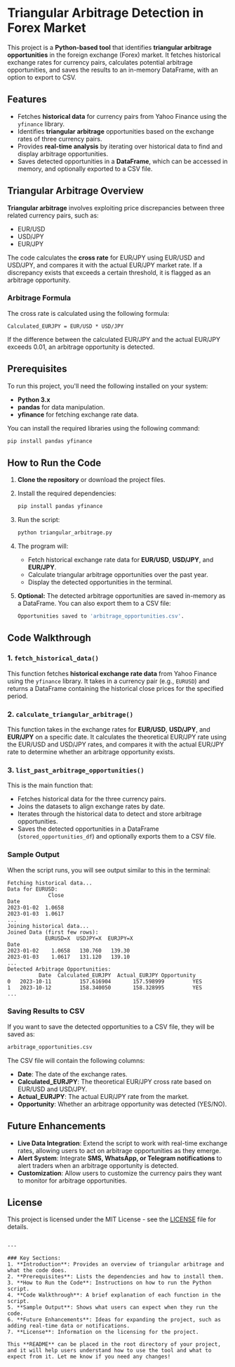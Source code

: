 
# Triangular Arbitrage Detection in Forex Market

This project is a **Python-based tool** that identifies **triangular arbitrage opportunities** in the foreign exchange (Forex) market. It fetches historical exchange rates for currency pairs, calculates potential arbitrage opportunities, and saves the results to an in-memory DataFrame, with an option to export to CSV. 

## Features
- Fetches **historical data** for currency pairs from Yahoo Finance using the `yfinance` library.
- Identifies **triangular arbitrage** opportunities based on the exchange rates of three currency pairs.
- Provides **real-time analysis** by iterating over historical data to find and display arbitrage opportunities.
- Saves detected opportunities in a **DataFrame**, which can be accessed in memory, and optionally exported to a CSV file.

## Triangular Arbitrage Overview

**Triangular arbitrage** involves exploiting price discrepancies between three related currency pairs, such as:
- EUR/USD
- USD/JPY
- EUR/JPY

The code calculates the **cross rate** for EUR/JPY using EUR/USD and USD/JPY, and compares it with the actual EUR/JPY market rate. If a discrepancy exists that exceeds a certain threshold, it is flagged as an arbitrage opportunity.

### Arbitrage Formula

The cross rate is calculated using the following formula:
```
Calculated_EURJPY = EUR/USD * USD/JPY
```

If the difference between the calculated EUR/JPY and the actual EUR/JPY exceeds 0.01, an arbitrage opportunity is detected.

## Prerequisites

To run this project, you'll need the following installed on your system:
- **Python 3.x**
- **pandas** for data manipulation.
- **yfinance** for fetching exchange rate data.
  
You can install the required libraries using the following command:
```bash
pip install pandas yfinance
```

## How to Run the Code

1. **Clone the repository** or download the project files.
   
2. Install the required dependencies:
   ```bash
   pip install pandas yfinance
   ```

3. Run the script:
   ```bash
   python triangular_arbitrage.py
   ```

4. The program will:
   - Fetch historical exchange rate data for **EUR/USD**, **USD/JPY**, and **EUR/JPY**.
   - Calculate triangular arbitrage opportunities over the past year.
   - Display the detected opportunities in the terminal.

5. **Optional:** The detected arbitrage opportunities are saved in-memory as a DataFrame. You can also export them to a CSV file:
   ```bash
   Opportunities saved to 'arbitrage_opportunities.csv'.
   ```

## Code Walkthrough

### 1. `fetch_historical_data()`
This function fetches **historical exchange rate data** from Yahoo Finance using the `yfinance` library. It takes in a currency pair (e.g., `EURUSD`) and returns a DataFrame containing the historical close prices for the specified period.

### 2. `calculate_triangular_arbitrage()`
This function takes in the exchange rates for **EUR/USD**, **USD/JPY**, and **EUR/JPY** on a specific date. It calculates the theoretical EUR/JPY rate using the EUR/USD and USD/JPY rates, and compares it with the actual EUR/JPY rate to determine whether an arbitrage opportunity exists.

### 3. `list_past_arbitrage_opportunities()`
This is the main function that:
- Fetches historical data for the three currency pairs.
- Joins the datasets to align exchange rates by date.
- Iterates through the historical data to detect and store arbitrage opportunities.
- Saves the detected opportunities in a DataFrame (`stored_opportunities_df`) and optionally exports them to a CSV file.

### Sample Output

When the script runs, you will see output similar to this in the terminal:
```
Fetching historical data...
Data for EURUSD:
             Close
Date              
2023-01-02  1.0658
2023-01-03  1.0617
...
Joining historical data...
Joined Data (first few rows):
            EURUSD=X  USDJPY=X  EURJPY=X
Date                                   
2023-01-02    1.0658   130.760   139.30
2023-01-03    1.0617   131.120   139.10
...
Detected Arbitrage Opportunities:
          Date  Calculated_EURJPY  Actual_EURJPY Opportunity
0   2023-10-11         157.616904       157.598999         YES
1   2023-10-12         158.340050       158.328995         YES
...
```

### Saving Results to CSV

If you want to save the detected opportunities to a CSV file, they will be saved as:
```bash
arbitrage_opportunities.csv
```

The CSV file will contain the following columns:
- **Date**: The date of the exchange rates.
- **Calculated_EURJPY**: The theoretical EUR/JPY cross rate based on EUR/USD and USD/JPY.
- **Actual_EURJPY**: The actual EUR/JPY rate from the market.
- **Opportunity**: Whether an arbitrage opportunity was detected (YES/NO).

## Future Enhancements

- **Live Data Integration**: Extend the script to work with real-time exchange rates, allowing users to act on arbitrage opportunities as they emerge.
- **Alert System**: Integrate **SMS, WhatsApp, or Telegram notifications** to alert traders when an arbitrage opportunity is detected.
- **Customization**: Allow users to customize the currency pairs they want to monitor for arbitrage opportunities.
  
## License

This project is licensed under the MIT License - see the [LICENSE](LICENSE) file for details.

```

---

### Key Sections:
1. **Introduction**: Provides an overview of triangular arbitrage and what the code does.
2. **Prerequisites**: Lists the dependencies and how to install them.
3. **How to Run the Code**: Instructions on how to run the Python script.
4. **Code Walkthrough**: A brief explanation of each function in the script.
5. **Sample Output**: Shows what users can expect when they run the code.
6. **Future Enhancements**: Ideas for expanding the project, such as adding real-time data or notifications.
7. **License**: Information on the licensing for the project.

This **README** can be placed in the root directory of your project, and it will help users understand how to use the tool and what to expect from it. Let me know if you need any changes!
